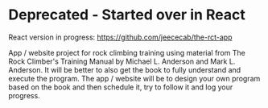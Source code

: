 # Deprecated - Started over in React

React version in progress: https://github.com/jeececab/the-rct-app

App / website project for rock climbing training using material from The Rock Climber's Training Manual by Michael L. Anderson and Mark L. Anderson. It will be better to also get the book to fully understand and execute the program. The app / website will be to design your own program based on the book and then schedule it, try to follow it and log your progress. 
